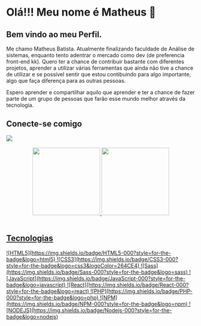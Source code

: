 <div>
    <h1>Olá!!! Meu nome é Matheus 👋 </h1>
    <h2>Bem vindo ao meu Perfil.</h2>
    <p> Me chamo Matheus Batista. Atualmente finalizando faculdade de Análise de sistemas, enquanto tento adentrar o mercado como dev (de preferencia front-end kk). Quero ter a chance de contribuir bastante com diferentes projetos, aprender a utilizar várias ferramentas que ainda não tive a chance de utilizar e se possível sentir que estou contibuindo para algo importante, algo que faça diferença para as outras pessoas.
    </p>
    <p>Espero aprender e compartilhar aquilo que aprender e ter a chance de fazer parte de um grupo de pessoas que farão esse mundo melhor através da tecnologia. 
    </p>
</div>
<div>
    <h2>Conecte-se comigo</h2>
   <a href="https://www.linkedin.com/in/matheus-batista-de-araújo-0402621b3/" target="_blank"><img src="https://img.shields.io/badge/-LinkedIn-%230077B5?style=for-the-badge&logo=linkedin&logoColor=white" target="_blank"></a> 
</div>
<br>
<div align="center">
  <a href="https://github.com/matheus-baraujo">
  <img height="180em" src="https://github-readme-stats.vercel.app/api?username=83Rafa&show_icons=true&theme=tokyonight&include_all_commits=true&count_private=true"/>
  <img height="180em" src="https://github-readme-stats.vercel.app/api/top-langs/?username=83Rafa&layout=compact&langs_count=7&theme=tokyonight"/>
</div>
<div style="display: inline_block"><br>
    <h2>Tecnologias</h2>
    ![HTML5](https://img.shields.io/badge/HTML5-000?style=for-the-badge&logo=html5)
    ![CSS3](https://img.shields.io/badge/CSS3-000?style=for-the-badge&logo=css3&logoColor=264CE4)
    ![Sass](https://img.shields.io/badge/Sass-000?style=for-the-badge&logo=sass)
    ![JavaScript](https://img.shields.io/badge/JavaScript-000?style=for-the-badge&logo=javascript)
    ![React](https://img.shields.io/badge/React-000?style=for-the-badge&logo=react)
    ![PHP](https://img.shields.io/badge/PHP-000?style=for-the-badge&logo=php)
    ![NPM](https://img.shields.io/badge/NPM-000?style=for-the-badge&logo=npm)
    ![NODEJS](https://img.shields.io/badge/Nodejs-000?style=for-the-badge&logo=nodejs)
</div>
<br>
<br>
